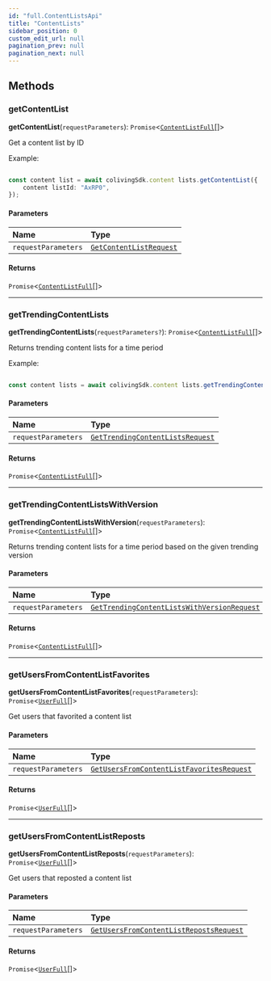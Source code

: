 ```yaml
---
id: "full.ContentListsApi"
title: "ContentLists"
sidebar_position: 0
custom_edit_url: null
pagination_prev: null
pagination_next: null
---
```


## Methods

### getContentList

**getContentList**(`requestParameters`): `Promise`<[`ContentListFull`](../interfaces/full.ContentListFull.md)[]\>

Get a content list by ID

Example:

```typescript

const content list = await colivingSdk.content lists.getContentList({
    content listId: "AxRP0",
});

```

#### Parameters

| Name | Type |
| :------ | :------ |
| `requestParameters` | [`GetContentListRequest`](../interfaces/full.GetContentListRequest.md) |

#### Returns

`Promise`<[`ContentListFull`](../interfaces/full.ContentListFull.md)[]\>

___

### getTrendingContentLists

**getTrendingContentLists**(`requestParameters?`): `Promise`<[`ContentListFull`](../interfaces/full.ContentListFull.md)[]\>

Returns trending content lists for a time period

Example:

```typescript

const content lists = await colivingSdk.content lists.getTrendingContentLists();

```

#### Parameters

| Name | Type |
| :------ | :------ |
| `requestParameters` | [`GetTrendingContentListsRequest`](../interfaces/full.GetTrendingContentListsRequest.md) |

#### Returns

`Promise`<[`ContentListFull`](../interfaces/full.ContentListFull.md)[]\>

___

### getTrendingContentListsWithVersion

**getTrendingContentListsWithVersion**(`requestParameters`): `Promise`<[`ContentListFull`](../interfaces/full.ContentListFull.md)[]\>

Returns trending content lists for a time period based on the given trending version

#### Parameters

| Name | Type |
| :------ | :------ |
| `requestParameters` | [`GetTrendingContentListsWithVersionRequest`](../interfaces/full.GetTrendingContentListsWithVersionRequest.md) |

#### Returns

`Promise`<[`ContentListFull`](../interfaces/full.ContentListFull.md)[]\>

___

### getUsersFromContentListFavorites

**getUsersFromContentListFavorites**(`requestParameters`): `Promise`<[`UserFull`](../interfaces/full.UserFull.md)[]\>

Get users that favorited a content list

#### Parameters

| Name | Type |
| :------ | :------ |
| `requestParameters` | [`GetUsersFromContentListFavoritesRequest`](../interfaces/full.GetUsersFromContentListFavoritesRequest.md) |

#### Returns

`Promise`<[`UserFull`](../interfaces/full.UserFull.md)[]\>

___

### getUsersFromContentListReposts

**getUsersFromContentListReposts**(`requestParameters`): `Promise`<[`UserFull`](../interfaces/full.UserFull.md)[]\>

Get users that reposted a content list

#### Parameters

| Name | Type |
| :------ | :------ |
| `requestParameters` | [`GetUsersFromContentListRepostsRequest`](../interfaces/full.GetUsersFromContentListRepostsRequest.md) |

#### Returns

`Promise`<[`UserFull`](../interfaces/full.UserFull.md)[]\>
